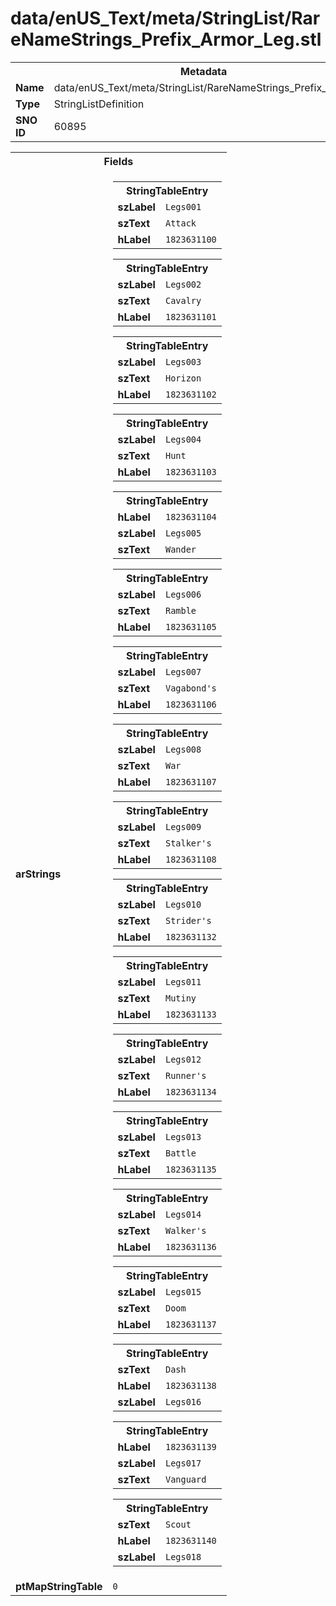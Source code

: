 <h1>data/enUS_Text/meta/StringList/RareNameStrings_Prefix_Armor_Leg.stl</h1><table><tr><th colspan="100%">Metadata</th></tr><tr><td><b>Name</b></td><td>data/enUS_Text/meta/StringList/RareNameStrings_Prefix_Armor_Leg.stl</td></tr><tr><td><b>Type</b></td><td>StringListDefinition</td></tr><tr><td><b>SNO ID</b></td><td>60895</td></tr></table>

<table><tr><th colspan="100%">Fields</th></tr><tr><td><b>arStrings</b></td><td><table><tr><th colspan="100%">StringTableEntry</th></tr><tr><td><b>szLabel</b></td><td><code>Legs001</code></td></tr><tr><td><b>szText</b></td><td><code>Attack</code></td></tr><tr><td><b>hLabel</b></td><td><code>1823631100</code></td></tr></table>


<table><tr><th colspan="100%">StringTableEntry</th></tr><tr><td><b>szLabel</b></td><td><code>Legs002</code></td></tr><tr><td><b>szText</b></td><td><code>Cavalry</code></td></tr><tr><td><b>hLabel</b></td><td><code>1823631101</code></td></tr></table>


<table><tr><th colspan="100%">StringTableEntry</th></tr><tr><td><b>szLabel</b></td><td><code>Legs003</code></td></tr><tr><td><b>szText</b></td><td><code>Horizon</code></td></tr><tr><td><b>hLabel</b></td><td><code>1823631102</code></td></tr></table>


<table><tr><th colspan="100%">StringTableEntry</th></tr><tr><td><b>szLabel</b></td><td><code>Legs004</code></td></tr><tr><td><b>szText</b></td><td><code>Hunt</code></td></tr><tr><td><b>hLabel</b></td><td><code>1823631103</code></td></tr></table>


<table><tr><th colspan="100%">StringTableEntry</th></tr><tr><td><b>hLabel</b></td><td><code>1823631104</code></td></tr><tr><td><b>szLabel</b></td><td><code>Legs005</code></td></tr><tr><td><b>szText</b></td><td><code>Wander</code></td></tr></table>


<table><tr><th colspan="100%">StringTableEntry</th></tr><tr><td><b>szLabel</b></td><td><code>Legs006</code></td></tr><tr><td><b>szText</b></td><td><code>Ramble</code></td></tr><tr><td><b>hLabel</b></td><td><code>1823631105</code></td></tr></table>


<table><tr><th colspan="100%">StringTableEntry</th></tr><tr><td><b>szLabel</b></td><td><code>Legs007</code></td></tr><tr><td><b>szText</b></td><td><code>Vagabond's</code></td></tr><tr><td><b>hLabel</b></td><td><code>1823631106</code></td></tr></table>


<table><tr><th colspan="100%">StringTableEntry</th></tr><tr><td><b>szLabel</b></td><td><code>Legs008</code></td></tr><tr><td><b>szText</b></td><td><code>War</code></td></tr><tr><td><b>hLabel</b></td><td><code>1823631107</code></td></tr></table>


<table><tr><th colspan="100%">StringTableEntry</th></tr><tr><td><b>szLabel</b></td><td><code>Legs009</code></td></tr><tr><td><b>szText</b></td><td><code>Stalker's</code></td></tr><tr><td><b>hLabel</b></td><td><code>1823631108</code></td></tr></table>


<table><tr><th colspan="100%">StringTableEntry</th></tr><tr><td><b>szLabel</b></td><td><code>Legs010</code></td></tr><tr><td><b>szText</b></td><td><code>Strider's</code></td></tr><tr><td><b>hLabel</b></td><td><code>1823631132</code></td></tr></table>


<table><tr><th colspan="100%">StringTableEntry</th></tr><tr><td><b>szLabel</b></td><td><code>Legs011</code></td></tr><tr><td><b>szText</b></td><td><code>Mutiny</code></td></tr><tr><td><b>hLabel</b></td><td><code>1823631133</code></td></tr></table>


<table><tr><th colspan="100%">StringTableEntry</th></tr><tr><td><b>szLabel</b></td><td><code>Legs012</code></td></tr><tr><td><b>szText</b></td><td><code>Runner's</code></td></tr><tr><td><b>hLabel</b></td><td><code>1823631134</code></td></tr></table>


<table><tr><th colspan="100%">StringTableEntry</th></tr><tr><td><b>szLabel</b></td><td><code>Legs013</code></td></tr><tr><td><b>szText</b></td><td><code>Battle</code></td></tr><tr><td><b>hLabel</b></td><td><code>1823631135</code></td></tr></table>


<table><tr><th colspan="100%">StringTableEntry</th></tr><tr><td><b>szLabel</b></td><td><code>Legs014</code></td></tr><tr><td><b>szText</b></td><td><code>Walker's</code></td></tr><tr><td><b>hLabel</b></td><td><code>1823631136</code></td></tr></table>


<table><tr><th colspan="100%">StringTableEntry</th></tr><tr><td><b>szLabel</b></td><td><code>Legs015</code></td></tr><tr><td><b>szText</b></td><td><code>Doom</code></td></tr><tr><td><b>hLabel</b></td><td><code>1823631137</code></td></tr></table>


<table><tr><th colspan="100%">StringTableEntry</th></tr><tr><td><b>szText</b></td><td><code>Dash</code></td></tr><tr><td><b>hLabel</b></td><td><code>1823631138</code></td></tr><tr><td><b>szLabel</b></td><td><code>Legs016</code></td></tr></table>


<table><tr><th colspan="100%">StringTableEntry</th></tr><tr><td><b>hLabel</b></td><td><code>1823631139</code></td></tr><tr><td><b>szLabel</b></td><td><code>Legs017</code></td></tr><tr><td><b>szText</b></td><td><code>Vanguard</code></td></tr></table>


<table><tr><th colspan="100%">StringTableEntry</th></tr><tr><td><b>szText</b></td><td><code>Scout</code></td></tr><tr><td><b>hLabel</b></td><td><code>1823631140</code></td></tr><tr><td><b>szLabel</b></td><td><code>Legs018</code></td></tr></table>


</td></tr><tr><td><b>ptMapStringTable</b></td><td><code>0</code></td></tr></table>

